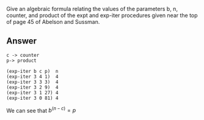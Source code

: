 Give an algebraic formula relating the values of the parameters b, n, counter, and product of the expt and exp-iter procedures given near the top of page 45 of Abelson and Sussman.

## Answer

```
c -> counter
p-> product 

(exp-iter b c p)  n
(exp-iter 3 4 1)  4
(exp-iter 3 3 3)  4
(exp-iter 3 2 9)  4
(exp-iter 3 1 27) 4
(exp-iter 3 0 81) 4
```

We can see that $b^{(n - c)} = p$
